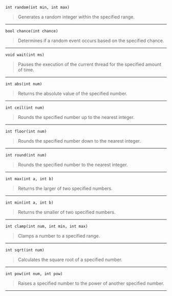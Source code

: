 ```carp
int random(int min, int max)
```
> Generates a random integer within the specified range.

---

```carp
bool chance(int chance)
```
> Determines if a random event occurs based on the specified chance.

---

```carp
void wait(int ms)
```
> Pauses the execution of the current thread for the specified amount of time.

---

```carp
int abs(int num)
```
> Returns the absolute value of the specified number.

---

```carp
int ceil(int num)
```
> Rounds the specified number up to the nearest integer.

---

```carp
int floor(int num)
```
> Rounds the specified number down to the nearest integer.

---

```carp
int round(int num)
```
> Rounds the specified number to the nearest integer.

---

```carp
int max(int a, int b)
```
> Returns the larger of two specified numbers.

---

```carp
int min(int a, int b)
```
> Returns the smaller of two specified numbers.

---

```carp
int clamp(int num, int min, int max)
```
> Clamps a number to a specified range.

---

```carp
int sqrt(int num)
```
> Calculates the square root of a specified number.

---

```carp
int pow(int num, int pow)
```
> Raises a specified number to the power of another specified number.

---